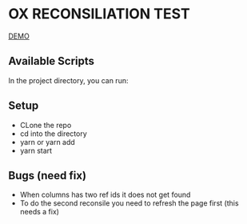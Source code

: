 # OX RECONSILIATION TEST

[DEMO](reconciliation-ox-test.vercel.app)

## Available Scripts

In the project directory, you can run:

## Setup

- CLone the repo
- cd into the directory
- yarn or yarn add
- yarn start

## Bugs (need fix)

- When columns has two ref ids it does not get found
- To do the second reconsile you need to refresh the page first (this needs a fix)

